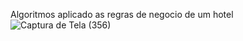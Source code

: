 Algoritmos aplicado as regras de negocio de um hotel
![Captura de Tela (356)](https://user-images.githubusercontent.com/58758617/185724737-250b750b-bbb3-4589-976b-6b17ab2b3cf9.png)
